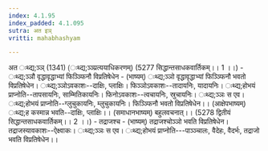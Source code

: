 ```yaml
---
index: 4.1.95
index_padded: 4.1.095
sutra: अत इञ्
vritti: mahabhashyam

---
```

 अत ःथ्द्य;ञ्ञ् (1341) (ःथ्द्य;ञ्ञ्प्रत्ययाधिकरणम्) (5277 सिद्धान्तसाधकवार्तिकम्।। 1 ।।) - ःथ्द्य;ञ्ञौ वृद्धावृद्धाभ्यां फिञ्ञ्फिनौ विप्रतिषेधेन - (भाष्यम्) ःथ्द्य;ञ्ञो वृद्धावृद्धाभ्यां फिञ्ञ्फिनौ भवतो विप्रतिषेधेन। ःथ्द्य;ञ्ञोऽवकाशः--दाक्षिः, प्लाक्षिः। फिञ्ञोऽवकाशः--तादायनिः, यादायनिः। ःथ्द्य;होभयं प्राप्नोति--तापसायनिः, साम्मितिकायनिः। फिनोऽवकाशः--त्वचायनिः, स्रुचायनिः। ःथ्द्य;ञ्ञः स एव। ःथ्द्य;होभयं प्राप्नोति--ग्लुचुकायनिः, म्लुचुकायनिः। फिञ्ञ्फिनौ भवतो विप्रतिषेधेन।। (आक्षेपभाष्यम्) ःथ्द्य;ह कस्मान्न भवति--दाक्षिः, प्लाक्षिः।। (समाधानभाष्यम्) बहुलवचनात्।। (5278 द्वितीयं सिद्धान्तसाधकवार्तिकम्।। 2 ।।) - तद्राजश्च - (भाष्यम्) तद्राजश्चोञ्ञो भवति विप्रतिषेधेन। तद्राजस्यावकाशः--ऐक्ष्वाकः। ःथ्द्य;ञ्ञः स एव। ःथ्द्य;होभयं प्राप्नोति---पाञ्ञ्चालः, वैदेहः, वैदर्भः, तद्राजो भवति विप्रतिषेधेन।। 